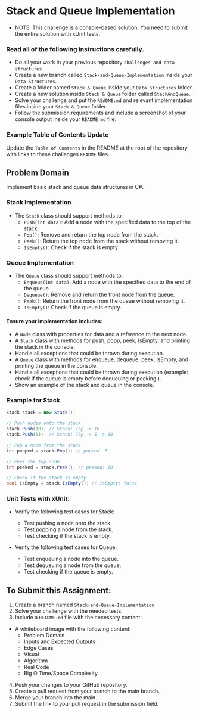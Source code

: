 # Stack and Queue Implementation
- NOTE: This challenge is a console-based solution. You need to submit the entire solution with xUnit tests.

### Read all of the following instructions carefully.
- Do all your work in your previous repository `challenges-and-data-structures`.
- Create a new branch called `Stack-and-Queue-Implementation` inside your `Data Structures`.
- Create a folder named `Stack & Queue` inside your `Data Structures` folder.
- Create a new solution inside `Stack & Queue` folder called `StackAndQueue`.
- Solve your challenge and put the `README.md` and relevant implementation files inside your `Stack & Queue` folder.
- Follow the submission requirements and include a screenshot of your console output inside your `README.md` file.

### Example Table of Contents Update
Update the `Table of Contents` in the README at the root of the repository with links to these challenges `README` files.

## Problem Domain
Implement basic stack and queue data structures in C#.

### Stack Implementation
- The `Stack` class should support methods to:
  - `Push(int data)`: Add a node with the specified data to the top of the stack.
  - `Pop()`: Remove and return the top node from the stack.
  - `Peek()`: Return the top node from the stack without removing it.
  - `IsEmpty()`: Check if the stack is empty.

### Queue Implementation
- The `Queue` class should support methods to:
  - `Enqueue(int data)`: Add a node with the specified data to the end of the queue.
  - `Dequeue()`: Remove and return the front node from the queue.
  - `Peek()`: Return the front node from the queue without removing it.
  - `IsEmpty()`: Check if the queue is empty.

#### Ensure your implementation includes:
- A `Node` class with properties for data and a reference to the next node.
- A `Stack` class with methods for push, popp, peek, IsEmpty, and printing the stack in the console.
- Handle all exceptions that could be thrown during execution.
- A `Queue` class with methods for enqueue, dequeue, peek, IsEmpty, and printing the queue in the console.
- Handle all exceptions that could be thrown during execution (example: check if the queue is empty before dequeuing or peeking ).
- Show an example of the stack and queue in the console.

### Example for Stack
```csharp
Stack stack = new Stack();

// Push nodes onto the stack
stack.Push(10); // Stack: Top -> 10
stack.Push(5);  // Stack: Top -> 5 -> 10

// Pop a node from the stack
int popped = stack.Pop(); // popped: 5

// Peek the top node
int peeked = stack.Peek(); // peeked: 10

// Check if the stack is empty
bool isEmpty = stack.IsEmpty(); // isEmpty: false
```

### Unit Tests with xUnit:
- Verify the following test cases for Stack:
  - Test pushing a node onto the stack.
  - Test popping a node from the stack.
  - Test checking if the stack is empty.

- Verify the following test cases for Queue:
  - Test enqueuing a node into the queue.
  - Test dequeuing a node from the queue.
  - Test checking if the queue is empty.

## To Submit this Assignment:
1. Create a branch named `Stack-and-Queue-Implementation`
2. Solve your challenge with the needed tests.
3. Include a `README.md` file with the necessary content:
- A whiteboard image with the following content:
   - Problem Domain
   - Inputs and Expected Outputs
   - Edge Cases
   - Visual
   - Algorithm
   - Real Code
   - Big O Time/Space Complexity
4. Push your changes to your GitHub repository.
5. Create a pull request from your branch to the main branch.
6. Merge your branch into the main.
7. Submit the link to your pull request in the submission field.